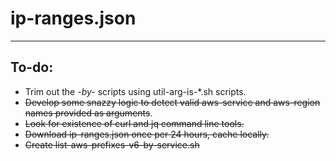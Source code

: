 # ip-ranges.json

----
## To-do:
* Trim out the *-by-* scripts using util-arg-is-*.sh scripts.
* ~~Develop some snazzy logic to detect valid aws-service and aws-region names provided as arguments~~.
* ~~Look for existence of curl and jq command line tools.~~
* ~~Download ip-ranges.json once per 24 hours, cache locally.~~
* ~~Create list-aws-prefixes-v6-by-service.sh~~
